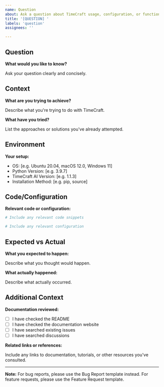 ```yaml
---
name: Question
about: Ask a question about TimeCraft usage, configuration, or functionality
title: '[QUESTION] '
labels: 'question'
assignees: ''

---
```


## Question

**What would you like to know?**

Ask your question clearly and concisely.

## Context

**What are you trying to achieve?**

Describe what you're trying to do with TimeCraft.

**What have you tried?**

List the approaches or solutions you've already attempted.

## Environment

**Your setup:**

- OS: [e.g. Ubuntu 20.04, macOS 12.0, Windows 11]
- Python Version: [e.g. 3.9.7]
- TimeCraft AI Version: [e.g. 1.1.3]
- Installation Method: [e.g. pip, source]

## Code/Configuration

**Relevant code or configuration:**

```python
# Include any relevant code snippets
```

```yaml
# Include any relevant configuration
```

## Expected vs Actual

**What you expected to happen:**

Describe what you thought would happen.

**What actually happened:**

Describe what actually occurred.

## Additional Context

**Documentation reviewed:**

- [ ] I have checked the README
- [ ] I have checked the documentation website
- [ ] I have searched existing issues
- [ ] I have searched discussions

**Related links or references:**

Include any links to documentation, tutorials, or other resources you've consulted.

---

**Note:** For bug reports, please use the Bug Report template instead. For feature requests, please use the Feature Request template.
